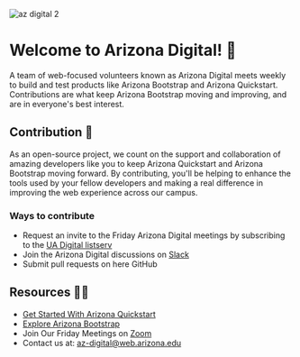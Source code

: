 ![az digital 2](https://github.com/az-digital/.github/assets/az-digital-2.png)


# Welcome to Arizona Digital! 🌵
A team of web-focused volunteers known as Arizona Digital meets weekly to build and test products like Arizona Bootstrap and Arizona Quickstart. Contributions are what keep Arizona Bootstrap moving and improving, and are in everyone's best interest.

## Contribution 🌈
As an open-source project, we count on the support and collaboration of amazing developers like you to keep Arizona Quickstart and Arizona Bootstrap moving forward. By contributing, you'll be helping to enhance the tools used by your fellow developers and making a real difference in improving the web experience across our campus.

### Ways to contribute

- Request an invite to the Friday Arizona Digital meetings by subscribing to the [UA Digital listserv](https://list.arizona.edu/sympa/info/ua-digital)
- Join the Arizona Digital discussions on [Slack](https://quickstart.arizona.edu/join-us-on-slack)
- Submit pull requests on here GitHub

## Resources 👩‍💻
- [Get Started With Arizona Quickstart](https://digital.arizona.edu/getting-started)
- [Explore Arizona Bootstrap](https://digital.arizona.edu/arizona-bootstrap)
- Join Our Friday Meetings on [Zoom](https://arizona.zoom.us/my/azdigital)
- Contact us at: [az-digital@web.arizona.edu](mailto:az-digital@web.arizona.edu)